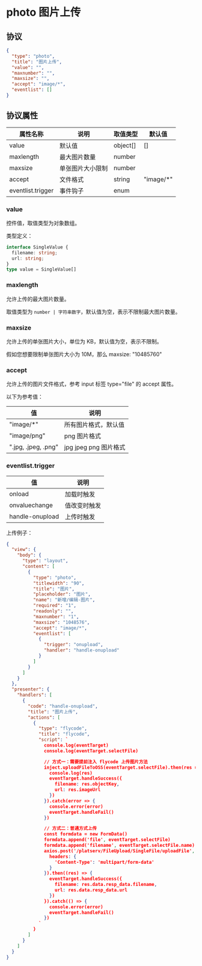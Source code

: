 # photo 图片上传


## 协议

```json
{
  "type": "photo",
  "title": "图片上传",
  "value": "",
  "maxnumber": "",
  "maxsize": "",
  "accept": "image/*",
  "eventlist": []
}
```

## 协议属性
| 属性名称 | 说明 | 取值类型 | 默认值
| ---- | ---- | ---- | ---- |
| value | 默认值 | object[] | [] |
| maxlength | 最大图片数量 | number |  |
| maxsize | 单张图片大小限制 | number |  |
| accept | 文件格式 | string | "image/*" |
| eventlist.trigger | 事件钩子 | enum |  |


### value
控件值，取值类型为对象数组。

类型定义：
```typescript
interface SingleValue {
  filename: string;
  url: string;
}
type value = SingleValue[]
```


### maxlength
允许上传的最大图片数量。

取值类型为 `number | 字符串数字`，默认值为空，表示不限制最大图片数量。

### maxsize
允许上传的单张图片大小，单位为 KB，默认值为空，表示不限制。

假如您想要限制单张图片大小为 10M，那么 maxsize: "10485760"


### accept
允许上传的图片文件格式，参考 input 标签 type="file" 的 accept 属性。

以下为参考值：

| 值 | 说明 |
| ---- | ---- |
| "image/*" | 所有图片格式，默认值 |
| "image/png" | png 图片格式 |
| ".jpg, .jpeg, .png" | jpg jpeg png 图片格式 |



### eventlist.trigger
| 值 | 说明 |
| ---- | ---- |
| onload | 加载时触发 |
| onvaluechange | 值改变时触发 |
| handle-onupload | 上传时触发 |


上传例子：
```json
{
  "view": {
    "body": {
      "type": "layout",
      "content": [
        {
          "type": "photo",
          "titlewidth": "90",
          "title": "图片",
          "placeholder": "图片",
          "name": "新增/编辑-图片",
          "required": "1",
          "readonly": "",
          "maxnumber": "1",
          "maxsize": "1048576",
          "accept": "image/*",
          "eventlist": [
            {
              "trigger": "onupload",
              "handler": "handle-onupload"
            }
          ]
        }
      ]
    }
  },
  "presenter": {
    "handlers": [
      {
        "code": "handle-onupload",
        "title": "图片上传",
        "actions": [
          {
            "type": "flycode",
            "title": "flycode",
            "script": `
              console.log(eventTarget)
              console.log(eventTarget.selectFile)

              // 方式一：需要提前注入 flycode 上传图片方法
              inject.uploadFileToOSS(eventTarget.selectFile).then(res => {
                console.log(res)
                eventTarget.handleSuccess({
                  filename: res.objectKey,
                  url: res.imageUrl
                })
              }).catch(error => {
                console.error(error)
                eventTarget.handleFail()
              })

              // 方式二：普通方式上传
              const formdata = new FormData()
              formdata.append('file', eventTarget.selectFile)
              formdata.append('filename', eventTarget.selectFile.name)
              axios.post('/platserv/FileUpload/SingleFile/uploadFile', formdata, {
                headers: {
                  'Content-Type': 'multipart/form-data'
                }
              }).then((res) => {
                eventTarget.handleSuccess({
                  filename: res.data.resp_data.filename,
                  url: res.data.resp_data.url
                })
              }).catch(() => {
                console.error(error)
                eventTarget.handleFail()
              })
            `
          }
        ]
      }
    ]
  }
}
```

